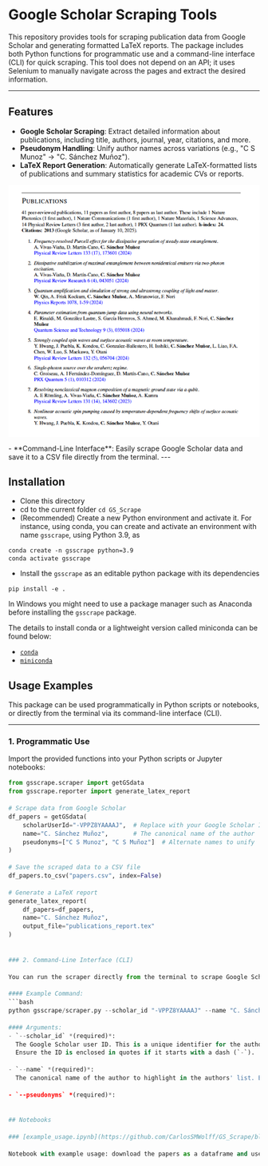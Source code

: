 # Google Scholar Scraping Tools


This repository provides tools for scraping publication data from Google Scholar and generating formatted LaTeX reports. The package includes both Python functions for programmatic use and a command-line interface (CLI) for quick scraping.
This tool does not depend on an API; it uses Selenium to manually navigate across the pages and extract the desired information.

---

## Features

- **Google Scholar Scraping**: Extract detailed information about publications, including title, authors, journal, year, citations, and more.
- **Pseudonym Handling**: Unify author names across variations (e.g., "C S Munoz" → "C. Sánchez Muñoz").
- **LaTeX Report Generation**: Automatically generate LaTeX-formatted lists of publications and summary statistics for academic CVs or reports.

<p align="center"><img src="report.png"  align=middle width=600pt />
</p>
- **Command-Line Interface**: Easily scrape Google Scholar data and save it to a CSV file directly from the terminal.
---

## Installation

- Clone this directory
- cd to the current folder `cd GS_Scrape`
- (Recommended) Create a new Python environment and activate it. For instance, using conda, you can create and activate an environment with name `gsscrape`, using Python 3.9, as

```shell
conda create -n gsscrape python=3.9
conda activate gsscrape
```

- Install the `gsscrape` as an editable python package with its dependencies

```shell
pip install -e .
```

In Windows you might need to use a package manager such as Anaconda before
installing the `gsscrape` package.

The details to install conda or a lightweight version called miniconda can be
found below:

- [`conda`](https://docs.conda.io/projects/conda/en/latest/user-guide/getting-started.html)
- [`miniconda`](https://docs.conda.io/en/latest/miniconda.html)

## Usage Examples

This package can be used programmatically in Python scripts or notebooks, or directly from the terminal via its command-line interface (CLI).

---

### 1. Programmatic Use

Import the provided functions into your Python scripts or Jupyter notebooks:

```python
from gsscrape.scraper import getGSdata
from gsscrape.reporter import generate_latex_report

# Scrape data from Google Scholar
df_papers = getGSdata(
    scholarUserId="-VPPZ8YAAAAJ",  # Replace with your Google Scholar ID
    name="C. Sánchez Muñoz",       # The canonical name of the author
    pseudonyms=["C S Munoz", "C S Muñoz"]  # Alternate names to unify
)

# Save the scraped data to a CSV file
df_papers.to_csv("papers.csv", index=False)

# Generate a LaTeX report
generate_latex_report(
    df_papers=df_papers, 
    name="C. Sánchez Muñoz", 
    output_file="publications_report.tex"
)


### 2. Command-Line Interface (CLI)

You can run the scraper directly from the terminal to scrape Google Scholar data and save it as a CSV file.

#### Example Command:
```bash
python gsscrape/scraper.py --scholar_id "-VPPZ8YAAAAJ" --name "C. Sánchez Muñoz" --pseudonyms "C S Munoz" "C S Muñoz" --output papers.csv

#### Arguments:
- `--scholar_id` *(required)*:  
  The Google Scholar user ID. This is a unique identifier for the author, e.g., `-VPPZ8YAAAAJ`.  
  Ensure the ID is enclosed in quotes if it starts with a dash (`-`).

- `--name` *(required)*:  
  The canonical name of the author to highlight in the authors' list. Example: `"C. Sánchez Muñoz"`.

- `--pseudonyms` *(required)*:  


## Notebooks

### [example_usage.ipynb](https://github.com/CarlosSMWolff/GS_Scrape/blob/main/notebooks/example_usage.ipynb)

Notebook with example usage: download the papers as a dataframe and use it to generate a LaTeX snippet for your CV.
